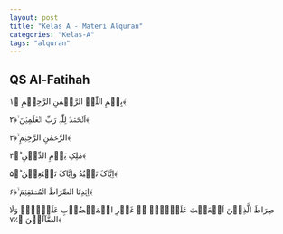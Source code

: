 ```yaml
---
layout: post
title: "Kelas A - Materi Alquran"
categories: "Kelas-A"
tags: "alquran"
---
```


## QS Al-Fatihah

<p class="quran">بِسۡمِ اللّٰہِ الرَّحۡمٰنِ الرَّحِیۡمِ ﴿۱﴾</p>
<p class="quran">اَلۡحَمۡدُ لِلّٰہِ رَبِّ الۡعٰلَمِیۡنَ ۙ﴿۲﴾</p>
<p class="quran">الرَّحۡمٰنِ الرَّحِیۡمِ ۙ﴿۳﴾</p>
<p class="quran">مٰلِکِ یَوۡمِ الدِّیۡنِ ؕ﴿۴﴾</p>
<p class="quran">اِیَّاکَ نَعۡبُدُ وَاِیَّاکَ نَسۡتَعِیۡنُ ؕ﴿۵﴾</p>
<p class="quran">اِہۡدِنَا الصِّرَاطَ الۡمُسۡتَقِیۡمَ ۙ﴿۶﴾</p>
<p class="quran">صِرَاطَ الَّذِیۡنَ اَنۡعَمۡتَ عَلَیۡہِمۡ ۬ۙ غَیۡرِ الۡمَغۡضُوۡبِ عَلَیۡہِمۡ وَلَا الضَّآلِّیۡنَ ﴿٪۷﴾</p>